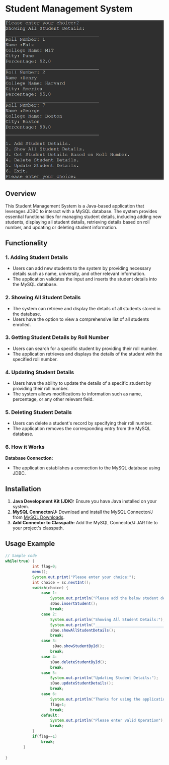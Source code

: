 # Student Management System 

![imnage.info](student-mgmt-snapshot.png)

## Overview

This Student Management System is a Java-based application that leverages JDBC to interact with a MySQL database. The system provides essential functionalities for managing student details, including adding new students, displaying all student details, retrieving details based on roll number, and updating or deleting student information.

## Functionality

### 1. Adding Student Details

- Users can add new students to the system by providing necessary details such as name, university, and other relevant information.
- The application validates the input and inserts the student details into the MySQL database.

### 2. Showing All Student Details

- The system can retrieve and display the details of all students stored in the database.
- Users have the option to view a comprehensive list of all students enrolled.

### 3. Getting Student Details by Roll Number

- Users can search for a specific student by providing their roll number.
- The application retrieves and displays the details of the student with the specified roll number.

### 4. Updating Student Details

- Users have the ability to update the details of a specific student by providing their roll number.
- The system allows modifications to information such as name, percentage, or any other relevant field.

### 5. Deleting Student Details

- Users can delete a student's record by specifying their roll number.
- The application removes the corresponding entry from the MySQL database.

### 6. How it Works

 **Database Connection:**
   - The application establishes a connection to the MySQL database using JDBC.

## Installation

1. **Java Development Kit (JDK):** Ensure you have Java installed on your system.
2. **MySQL Connector/J:** Download and install the MySQL Connector/J from [MySQL Downloads](https://dev.mysql.com/downloads/connector/j/).
3. **Add Connector to Classpath:** Add the MySQL Connector/J JAR file to your project's classpath.

## Usage Example

```java
// Sample code
while(true) {
			int flag=0;
			menu();
			System.out.print("Please enter your choice:");
			int choice = sc.nextInt();
			switch(choice) {
				case 1:
					System.out.println("Please add the below student details:");
					sDao.insertStudent();
					break;
				case 2:
					System.out.println("Showing All Student Details:");
					System.out.println("______________________________________________");
					sDao.showAllStudentDetails();
					break;
				case 3:
					 sDao.showStudentById();
					break;
				case 4:
					sDao.deleteStudentById();
					break;
				case 5:
					System.out.println("Updating Student Details:");
					sDao.updateStudentDetails();
					break;
				case 6:
					System.out.println("Thanks for using the application!!");
					flag=1;
					break;
				default:
					System.out.println("Please enter valid Operation");
					break;
			}
			if(flag==1)
				break;
		}

}
